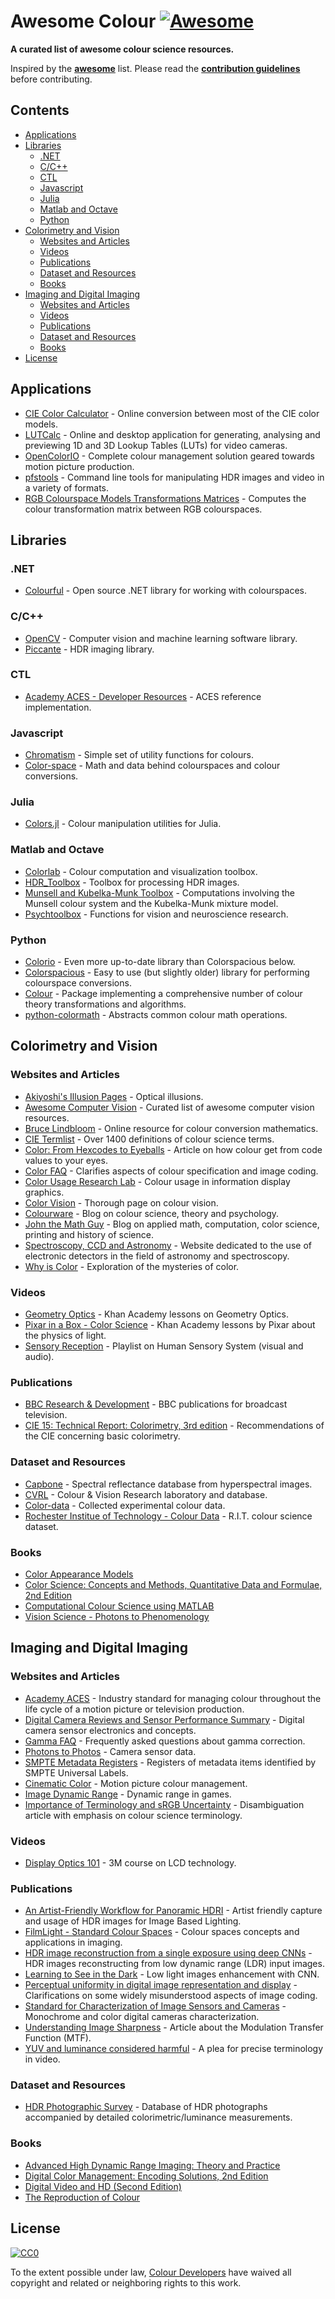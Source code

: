 # Awesome Colour [![Awesome](https://awesome.re/badge.svg)](https://awesome.re)

__A curated list of awesome colour science resources.__

Inspired by the __[awesome](https://github.com/sindresorhus/awesome)__ list. Please read the __[contribution guidelines](contributing.md)__ before contributing.


## Contents

<!-- START doctoc generated TOC please keep comment here to allow auto update -->
<!-- DON'T EDIT THIS SECTION, INSTEAD RE-RUN doctoc TO UPDATE -->


- [Applications](#applications)
- [Libraries](#libraries)
  - [.NET](#net)
  - [C/C++](#cc)
  - [CTL](#ctl)
  - [Javascript](#javascript)
  - [Julia](#julia)
  - [Matlab and Octave](#matlab-and-octave)
  - [Python](#python)
- [Colorimetry and Vision](#colorimetry-and-vision)
  - [Websites and Articles](#websites-and-articles)
  - [Videos](#videos)
  - [Publications](#publications)
  - [Dataset and Resources](#dataset-and-resources)
  - [Books](#books)
- [Imaging and Digital Imaging](#imaging-and-digital-imaging)
  - [Websites and Articles](#websites-and-articles-1)
  - [Videos](#videos-1)
  - [Publications](#publications-1)
  - [Dataset and Resources](#dataset-and-resources-1)
  - [Books](#books-1)
- [License](#license)

<!-- END doctoc generated TOC please keep comment here to allow auto update -->


## Applications

- [CIE Color Calculator](http://www.brucelindbloom.com/ColorCalculator.html) - Online conversion between most of the CIE color models.
- [LUTCalc](https://cameramanben.github.io/LUTCalc/) - Online and desktop application for generating, analysing and previewing 1D and 3D Lookup Tables (LUTs) for video cameras.
- [OpenColorIO](http://opencolorio.org/) - Complete colour management solution geared towards motion picture production.
- [pfstools](http://pfstools.sourceforge.net/) - Command line tools for manipulating HDR images and video in a variety of formats.
- [RGB Colourspace Models Transformations Matrices](https://www.colour-science.org/cgi-bin/rgb_colourspace_models_transformation_matrices.cgi) - Computes the colour transformation matrix between RGB colourspaces.


## Libraries

### .NET

- [Colourful](https://github.com/tompazourek/Colourful) - Open source .NET library for working with colourspaces.

### C/C++

- [OpenCV](https://opencv.org/) - Computer vision and machine learning software library.
- [Piccante](https://github.com/cnr-isti-vclab/piccante) - HDR imaging library.

### CTL

- [Academy ACES - Developer Resources](https://github.com/ampas/aces-dev/) - ACES reference implementation.

### Javascript

- [Chromatism](https://github.com/toish/chromatism) - Simple set of utility functions for colours.
- [Color-space](https://github.com/colorjs/color-space) - Math and data behind colourspaces and colour conversions.

### Julia

- [Colors.jl](https://github.com/JuliaGraphics/Colors.jl) - Colour manipulation utilities for Julia.

### Matlab and Octave

- [Colorlab](https://www.uv.es/vista/vistavalencia/software/colorlab.html) - Colour computation and visualization toolbox.
- [HDR_Toolbox](https://github.com/banterle/HDR_Toolbox) - Toolbox for processing HDR images.
- [Munsell and Kubelka-Munk Toolbox](http://www.munsellcolourscienceforpainters.com/MunsellAndKubelkaMunkToolbox/MunsellAndKubelkaMunkToolbox.html) - Computations involving the Munsell colour system and the Kubelka-Munk mixture model.
- [Psychtoolbox](http://psychtoolbox.org/) - Functions for vision and neuroscience research.

### Python

- [Colorio](https://github.com/nschloe/colorio) - Even more up-to-date library than Colorspacious below.
- [Colorspacious](http://colorspacious.readthedocs.io/) - Easy to use (but slightly older) library for performing colourspace conversions.
- [Colour](https://www.colour-science.org/) - Package implementing a comprehensive number of colour theory transformations and algorithms.
- [python-colormath](http://python-colormath.readthedocs.io/) - Abstracts common colour math operations.


## Colorimetry and Vision

### Websites and Articles

- [Akiyoshi's Illusion Pages](http://www.ritsumei.ac.jp/~akitaoka/index-e.html) - Optical illusions.
- [Awesome Computer Vision](https://github.com/jbhuang0604/awesome-computer-vision) - Curated list of awesome computer vision resources.
- [Bruce Lindbloom](http://brucelindbloom.com/) - Online resource for colour conversion mathematics.
- [CIE Termlist](http://eilv.cie.co.at/) - Over 1400 definitions of colour science terms.
- [Color: From Hexcodes to Eyeballs](http://jamie-wong.com/post/color/) - Article on how colour get from code values to your eyes.
- [Color FAQ](http://poynton.ca/notes/colour_and_gamma/ColorFAQ.html) - Clarifies aspects of colour specification and image coding.
- [Color Usage Research Lab](https://colorusage.arc.nasa.gov/) - Colour usage in information display graphics.
- [Color Vision](http://www.handprint.com/LS/CVS/color.html) - Thorough page on colour vision.
- [Colourware](http://colourware.org/tag/colour/) - Blog on colour science, theory and psychology.
- [John the Math Guy](http://johnthemathguy.blogspot.co.nz/) - Blog on applied math, computation, color science, printing and history of science.
- [Spectroscopy, CCD and Astronomy](http://www.astrosurf.com/buil/index.html) - Website dedicated to the use of electronic detectors in the field of astronomy and spectroscopy.
- [Why is Color](http://www.rit-mcsl.org/fairchild/WhyIsColor/) - Exploration of the mysteries of color.


### Videos

- [Geometry Optics](https://www.khanacademy.org/science/physics/geometric-optics) - Khan Academy lessons on Geometry Optics.
- [Pixar in a Box - Color Science](https://www.khanacademy.org/partner-content/pixar/color) - Khan Academy lessons by Pixar about the physics of light.
- [Sensory Reception](https://www.youtube.com/playlist?list=PL0CE8C36512D90043) - Playlist on Human Sensory System (visual and audio).


### Publications

- [BBC Research & Development](https://www.bbc.co.uk/rd/publications) - BBC publications for broadcast television.
- [CIE 15: Technical Report: Colorimetry, 3rd edition](https://archive.org/details/gov.law.cie.15.2004) - Recommendations of the CIE concerning basic colorimetry.


### Dataset and Resources

- [Capbone](http://capbone.com/spectral-reflectance-database/) - Spectral reflectance database from hyperspectral images.
- [CVRL](http://www.cvrl.org/) - Colour & Vision Research laboratory and database.
- [Color-data](https://github.com/nschloe/color-data) - Collected experimental colour data.
- [Rochester Institue of Technology - Colour Data](https://www.rit.edu/science/pocs/useful-data) - R.I.T. colour science dataset.


### Books

- [Color Appearance Models](http://onlinelibrary.wiley.com/book/10.1002/9781118653128)
- [Color Science: Concepts and Methods, Quantitative Data and Formulae, 2nd Edition ](https://www.wiley.com/en-us/Color+Science%3A+Concepts+and+Methods%2C+Quantitative+Data+and+Formulae%2C+2nd+Edition-p-9780471399186)
- [Computational Colour Science using MATLAB](https://onlinelibrary.wiley.com/doi/book/10.1002/9780470710890)
- [Vision Science - Photons to Phenomenology](https://mitpress.mit.edu/books/vision-science)


## Imaging and Digital Imaging

### Websites and Articles

- [Academy ACES](http://www.oscars.org/science-technology/sci-tech-projects/aces) - Industry standard for managing colour throughout the life cycle of a motion picture or television production.
- [Digital Camera Reviews and Sensor Performance Summary](http://www.clarkvision.com/articles/digital.sensor.performance.summary/) - Digital camera sensor electronics and concepts.
- [Gamma FAQ](http://poynton.ca/notes/colour_and_gamma/GammaFAQ.html) - Frequently asked questions about gamma correction.
- [Photons to Photos](http://photonstophotos.net/) - Camera sensor data.
- [SMPTE Metadata Registers](https://registry.smpte-ra.org/apps/pages/) - Registers of metadata items identified by SMPTE Universal Labels.
- [Cinematic Color](http://cinematiccolor.org/) - Motion picture colour management.
- [Image Dynamic Range](https://bartwronski.com/2016/09/01/dynamic-range-and-evs/) - Dynamic range in games.
- [Importance of Terminology and sRGB Uncertainty](https://www.colour-science.org/posts/the-importance-of-terminology-and-srgb-uncertainty/) - Disambiguation article with emphasis on colour science terminology.


### Videos

- [Display Optics 101](https://www.3m.com/3M/en_US/display-solutions-us/the-science-behind-the-display/display-optics-101/) - 3M course on LCD technology.


### Publications

- [An Artist-Friendly Workflow for Panoramic HDRI](http://blog.selfshadow.com/publications/s2016-shading-course/unity/s2016_pbs_unity_hdri_notes.pdf) - Artist friendly capture and usage of HDR images for Image Based Lighting.
- [FilmLight - Standard Colour Spaces](https://www.filmlight.ltd.uk/pdf/whitepapers/FL-TL-TN-0417-StdColourSpaces.pdf) - Colour spaces concepts and applications in imaging.
- [HDR image reconstruction from a single exposure using deep CNNs](http://hdrv.org/hdrcnn/) - HDR images reconstructing from low dynamic range (LDR) input images.
- [Learning to See in the Dark](http://web.engr.illinois.edu/~cchen156/SID.html) - Low light images enhancement with CNN.
- [Perceptual uniformity in digital image representation and display](https://pdfs.semanticscholar.org/9a86/b2863e0872d405dc69dd0b96621d82be088f.pdf) - Clarifications on some widely misunderstood aspects of image coding.
- [Standard for Characterization of Image Sensors and Cameras](http://www.emva.org/wp-content/uploads/EMVA1288-3.1a.pdf) - Monochrome and color digital cameras characterization.
- [Understanding Image Sharpness](http://www.normankoren.com/Tutorials/MTF.html) - Article about the Modulation Transfer Function (MTF).
- [YUV and luminance considered harmful](http://poynton.ca/PDFs/YUV_and_luminance_harmful.pdf) - A plea for precise terminology in video.


### Dataset and Resources

- [HDR Photographic Survey](http://rit-mcsl.org/fairchild/HDR.html) - Database of HDR photographs accompanied by detailed colorimetric/luminance measurements.


### Books

- [Advanced High Dynamic Range Imaging: Theory and Practice](http://advancedhdrbook.com/)
- [Digital Color Management: Encoding Solutions, 2nd Edition](https://www.wiley.com/en-us/Digital+Color+Management%3A+Encoding+Solutions%2C+2nd+Edition-p-9780470512449)
- [Digital Video and HD (Second Edition)](https://www.sciencedirect.com/science/book/9780123919267)
- [The Reproduction of Colour](https://onlinelibrary.wiley.com/doi/book/10.1002/0470024275)


## License

[![CC0](http://mirrors.creativecommons.org/presskit/buttons/88x31/svg/cc-zero.svg)](http://creativecommons.org/publicdomain/zero/1.0)

To the extent possible under law, [Colour Developers](mailto:colour-science@googlegroups.com) have waived all copyright and
related or neighboring rights to this work.
